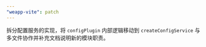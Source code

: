 ```yaml
---
"weapp-vite": patch
---
```


拆分配置服务的实现，将 `configPlugin` 内部逻辑移动到 `createConfigService` 与多文件协作并补充文档说明新的模块职责。
